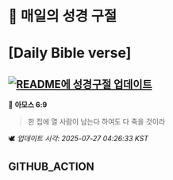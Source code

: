 # 🙏 매일의 성경 구절
# [Daily Bible verse]
## [![README에 성경구절 업데이트](https://github.com/DONGSUKA/first_test/actions/workflows/update-readme-bible.yml/badge.svg)](https://github.com/DONGSUKA/first_test/actions/workflows/update-readme-bible.yml)
<!-- START_BIBLE_VERSE -->
📖 **아모스 6:9**
> 한 집에 열 사람이 남는다 하여도 다 죽을 것이라

🕊️ _업데이트 시각: 2025-07-27 04:26:33 KST_
  <!-- END_BIBLE_VERSE -->
## GITHUB_ACTION
